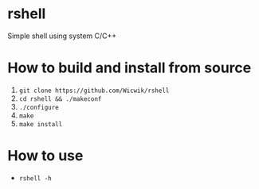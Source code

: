 # rshell
Simple shell using system C/C++

# How to build and install from source
1. `git clone https://github.com/Wicwik/rshell`
2. `cd rshell && ./makeconf`
3. `./configure`
4. `make`
5. `make install`

# How to use
- `rshell -h`